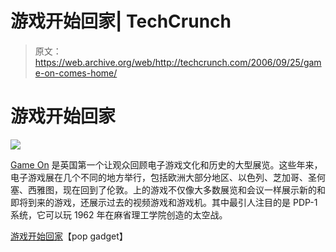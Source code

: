 # 游戏开始回家| TechCrunch

> 原文：<https://web.archive.org/web/http://techcrunch.com/2006/09/25/game-on-comes-home/>

# 游戏开始回家

![](img/ed118d8b223337c976e6eafd58c0d778.png)

[Game On](https://web.archive.org/web/20130627214115/http://www.gameonweb.co.uk/guide.htm) 是英国第一个让观众回顾电子游戏文化和历史的大型展览。这些年来，电子游戏展在几个不同的地方举行，包括欧洲大部分地区、以色列、芝加哥、圣何塞、西雅图，现在回到了伦敦。上的游戏不仅像大多数展览和会议一样展示新的和即将到来的游戏，还展示过去的视频游戏和游戏机。其中最引人注目的是 PDP-1 系统，它可以玩 1962 年在麻省理工学院创造的太空战。

[游戏开始回家](https://web.archive.org/web/20130627214115/http://www.popgadget.net/2006/09/video_game_exhi.php)【pop gadget】